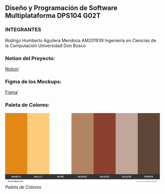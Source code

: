 ##  Diseño y Programación de Software Multiplataforma DPS104 G02T
### INTEGRANTES

Rodrigo Humberto Aguilera Mendoza AM201939
Ingeniería en Ciencias de la Computación
Universidad Don Bosco

### Notion del Proyecto:

[Notion](https://www.notion.so/c26972ff080d4e6cb4a7a4d930c9933f?v=8b2287715f8c4ce4aeb2ae7326ecb56d)`

### Figma de los Mockups:

[Figma](https://www.figma.com/design/ftH9AA0Zbh9wRoM16iVEjZ/Untitled?node-id=0-1&m=dev&t=BUNJgt7iN0Ho3u25-1)`

### Paleta de Colores:

![Paleta de Colores](assets/4/BETHEL.png)*Paleta de Colores*
